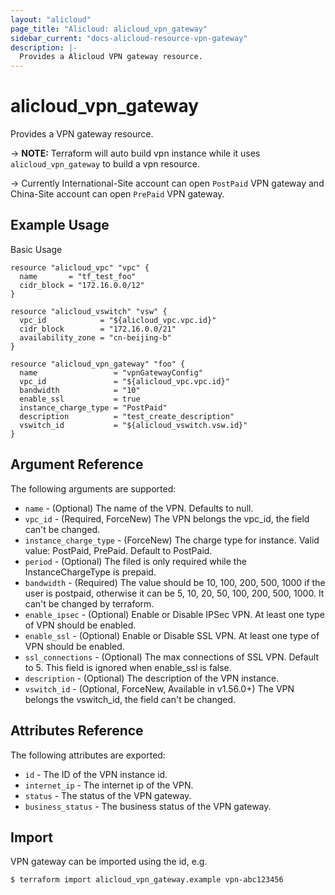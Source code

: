 ```yaml
---
layout: "alicloud"
page_title: "Alicloud: alicloud_vpn_gateway"
sidebar_current: "docs-alicloud-resource-vpn-gateway"
description: |-
  Provides a Alicloud VPN gateway resource.
---
```


# alicloud\_vpn_gateway

Provides a VPN gateway resource.

-> **NOTE:** Terraform will auto build vpn instance  while it uses `alicloud_vpn_gateway` to build a vpn resource.

-> Currently International-Site account can open `PostPaid` VPN gateway and China-Site account can open `PrePaid` VPN gateway.

## Example Usage

Basic Usage

```
resource "alicloud_vpc" "vpc" {
  name       = "tf_test_foo"
  cidr_block = "172.16.0.0/12"
}

resource "alicloud_vswitch" "vsw" {
  vpc_id            = "${alicloud_vpc.vpc.id}"
  cidr_block        = "172.16.0.0/21"
  availability_zone = "cn-beijing-b"
}

resource "alicloud_vpn_gateway" "foo" {
  name                 = "vpnGatewayConfig"
  vpc_id               = "${alicloud_vpc.vpc.id}"
  bandwidth            = "10"
  enable_ssl           = true
  instance_charge_type = "PostPaid"
  description          = "test_create_description"
  vswitch_id           = "${alicloud_vswitch.vsw.id}"
}
```
## Argument Reference

The following arguments are supported:

* `name` - (Optional) The name of the VPN. Defaults to null.
* `vpc_id` - (Required, ForceNew) The VPN belongs the vpc_id, the field can't be changed.
* `instance_charge_type` - (ForceNew) The charge type for instance. Valid value: PostPaid, PrePaid. Default to PostPaid.
* `period` - (Optional) The filed is only required while the InstanceChargeType is prepaid.
* `bandwidth` - (Required) The value should be 10, 100, 200, 500, 1000 if the user is postpaid, otherwise it can be 5, 10, 20, 50, 100, 200, 500, 1000.
                   It can't be changed by terraform.
* `enable_ipsec` - (Optional) Enable or Disable IPSec VPN. At least one type of VPN should be enabled.
* `enable_ssl`  - (Optional) Enable or Disable SSL VPN.  At least one type of VPN should be enabled.
* `ssl_connections` - (Optional) The max connections of SSL VPN. Default to 5. This field is ignored when enable_ssl is false.
* `description` - (Optional) The description of the VPN instance.
* `vswitch_id` - (Optional, ForceNew, Available in v1.56.0+) The VPN belongs the vswitch_id, the field can't be changed.

## Attributes Reference

The following attributes are exported:

* `id` - The ID of the VPN instance id.
* `internet_ip` - The internet ip of the VPN.
* `status` - The status of the VPN gateway.
* `business_status` - The business status of the VPN gateway.

## Import

VPN gateway can be imported using the id, e.g.

```
$ terraform import alicloud_vpn_gateway.example vpn-abc123456
```


